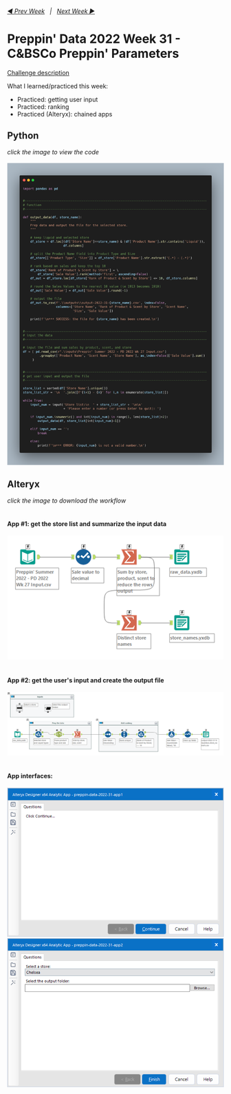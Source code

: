 <h6><a href="..\preppin-data-2022-30\README.md">◀  Prev Week</a>&nbsp;&nbsp;&nbsp;|&nbsp;&nbsp;&nbsp;<a href="..\preppin-data-2022-32\README.md">Next Week  ▶</a></h6>

# Preppin' Data 2022 Week 31 - C&BSCo Preppin' Parameters

[Challenge description](https://preppindata.blogspot.com/2022/08/2022-week-31-c-preppin-parameters.html)

What I learned/practiced this week:
* Practiced: getting user input
* Practiced: ranking
* Practiced (Alteryx): chained apps

## Python
<i>click the image to view the code</i><br>
<br>
<a href="preppin-data-2022-31.py">
<img src="img-python-code-2022-31.png?raw=true" alt="Python code">
</a>

## Alteryx
<i>click the image to download the workflow</i><br>
<br>
#### App #1: get the store list and summarize the input data
<a href="preppin-data-2022-31.yxzp">
<img src="img-alteryx-2022-31-app1.png?raw=true" alt="Alteryx workflow for app #1">
</a>
<br>
<br>

#### App #2: get the user's input and create the output file
<a href="preppin-data-2022-31.yxzp">
<img src="img-alteryx-2022-31-app2.png?raw=true" alt="Alteryx workflow for app #2">
</a>
<br>
<br>

#### App interfaces:
<img src="img-alteryx-2022-31-app1-interface.png?raw=true" alt="Alteryx interface for app #1">
<br>
<img src="img-alteryx-2022-31-app2-interface.png?raw=true" alt="Alteryx interface for app #2">
